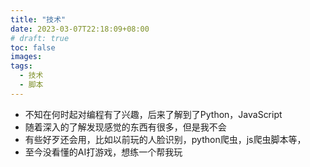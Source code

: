 ```yaml
---
title: "技术"
date: 2023-03-07T22:18:09+08:00
# draft: true
toc: false
images:
tags:
  - 技术
  - 脚本
---
```


* 不知在何时起对编程有了兴趣，后来了解到了Python，JavaScript
* 随着深入的了解发现感觉的东西有很多，但是我不会
* 有些好歹还会用，比如以前玩的人脸识别，python爬虫，js爬虫脚本等，
* 至今没看懂的AI打游戏，想练一个帮我玩
